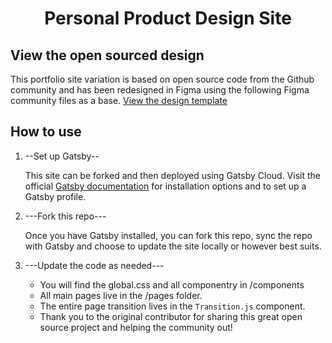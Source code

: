<h1 align="center">
  Personal Product Design Site
</h1>

## View the open sourced design
This portfolio site variation is based on open source code from the Github community and has been redesigned in Figma using the following Figma community files as a base.
[View the design template](https://www.figma.com/community/file/1039349863511621085)

## How to use

1.  --Set up Gatsby--

    This site can be forked and then deployed using Gatsby Cloud. Visit the official [Gatsby documentation](https://www.gatsbyjs.com/docs/quick-start/) for installation options and to set up a Gatsby profile.

2.  ---Fork this repo---

    Once you have Gatsby installed, you can fork this repo, sync the repo with Gatsby and choose to update the site locally or however best suits.

3.  ---Update the code as needed---

    * You will find the global.css and all componentry in /components
    * All main pages live in the /pages folder.
    * The entire page transition lives in the `Transition.js` component.
    * Thank you to the original contributor for sharing this great open source project and helping the community out!
